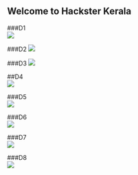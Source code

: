 ## Welcome to Hackster Kerala 





###D1  
![](http://salmanfaris.me/hackster/D1.png)

###D2
![](http://salmanfaris.me/hackster/D2.png)

###D3
![](http://salmanfaris.me/hackster/D3.png)

##D4  
![](http://salmanfaris.me/hackster/D4.png)

###D5  
![](http://salmanfaris.me/hackster/D5.png)

###D6  
![](http://salmanfaris.me/hackster/D6.png)

###D7  
![](http://salmanfaris.me/hackster/D7.png)

###D8  
![](http://salmanfaris.me/hackster/D8.png)


